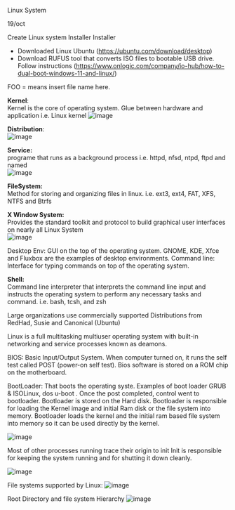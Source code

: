 Linux System

19/oct

Create Linux system Installer Installer 
- Downloaded Linux Ubuntu 	(https://ubuntu.com/download/desktop)
- Download RUFUS tool that converts ISO files to bootable USB drive.  Follow instructions (https://www.onlogic.com/company/io-hub/how-to-dual-boot-windows-11-and-linux/)



FOO =			  means insert file name here.


**Kernel**:		
Kernel is the core of operating system. Glue between hardware and application i.e. Linux kernel	![image](https://github.com/mudassirsh/DevOps/assets/18271814/199d8fbb-1e22-439c-bfb2-f014565a9f5e)


**Distribution**:	
![image](https://github.com/mudassirsh/DevOps/assets/18271814/66ec433a-915e-49b2-810e-233c72ef6093)


**Service:**			
programe that runs as a background process i.e.	httpd, nfsd, ntpd, ftpd and named	
![image](https://github.com/mudassirsh/DevOps/assets/18271814/57e598ce-04d1-4595-9ddf-9e641be9e734)


**FileSystem:**		
Method for storing and organizing files in linux. 	i.e. ext3, ext4, FAT, XFS, NTFS and Btrfs	


**X Window System:**	
Provides the standard toolkit and protocol to build graphical user interfaces on nearly all Linux System 		
![image](https://github.com/mudassirsh/DevOps/assets/18271814/54d2896f-dd7c-49b6-a076-39e63f880d45)


Desktop Env:		GUI on the top of the operating system.			GNOME, KDE, Xfce and Fluxbox	are the examples of desktop environments.
Command line:		Interface for typing commands on top of the operating system.


**Shell:**			    
Command line interpreter that interprets the command line input and instructs the operating system to perform any necessary tasks and command. i.e. bash, tcsh, and zsh
			
Large organizations use commercially supported Distributions from RedHad, Susie and Canonical (Ubuntu) 

Linux is a full multitasking multiuser operating system with built-in networking and service processes known as deamons.

BIOS:			     Basic Input/Output System. When computer turned on, it runs the self test called POST (power-on self test). Bios software is stored on a ROM chip on the motherboard.


BootLoader:	That boots the operating syste.  Examples of boot loader GRUB & ISOLinux, dos u-boot . Once the post completed, control went to bootloader. Bootloader is stored on the Hard disk. Bootloader is responsible for loading the Kernel image and initial Ram disk or the file system into memory. Bootloader loads the kernel and the initial ram based file system into memory so it can be used directly by the kernel. 

![image](https://github.com/mudassirsh/DevOps/assets/18271814/7df6348e-b409-4ee8-b731-028374f178f4)


              
Most of other processes running trace their origin to init
Init is responsible for keeping the system running and for shutting it down cleanly.

![image](https://github.com/mudassirsh/DevOps/assets/18271814/544734d8-563c-4d98-91ea-cb4544537ab3)


File systems supported by Linux:
![image](https://github.com/mudassirsh/DevOps/assets/18271814/5310dd87-4958-4239-880a-36d4f4924a3b)


Root Directory and file system Hierarchy
![image](https://github.com/mudassirsh/DevOps/assets/18271814/2db2c20f-cb34-4541-a610-b78d1c0bbad2)
